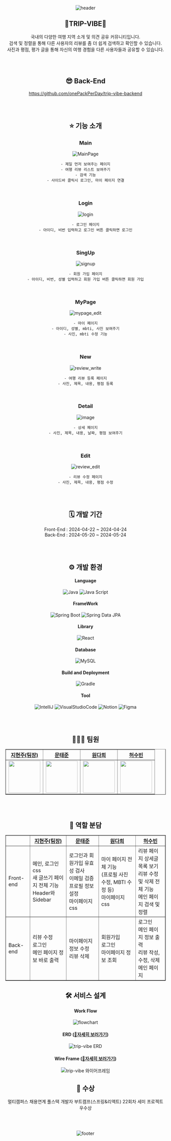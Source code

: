 <div align="center">

![header](https://capsule-render.vercel.app/api?type=waving&color=gradient&height=300&section=header&text=TRIP%20VIBE&fontSize=90)

  ## 🧳TRIP-VIBE🧳
  국내의 다양한 여행 지역 소개 및 의견 공유 커뮤니티입니다.<br>
  검색 및 정렬을 통해 다른 사용자의 리뷰를 좀 더 쉽게 검색하고 확인할 수 있습니다.<br>
  사진과 평점, 평가 글을 통해 자신의 여행 경험을 다른 사용자들과 공유할 수 있습니다.<br>

  <br>
  <br>

  ## 😎 Back-End
  https://github.com/onePackPerDay/trip-vibe-backend

  <br>
  <br>

  ## ⭐ 기능 소개
  ### Main
  ![MainPage](https://github.com/heo5620/trip-vibe/assets/135632902/ac0a2d8e-cc21-4d95-bf4f-884ac5df11e1)<br>

    - 제일 먼저 보여주는 페이지
    - 여행 리뷰 리스트 보여주기
    - 검색 기능
    - 사이드바 클릭시 로그인, 마이 페이지 연결

  <br>

  ### Login
  ![login](https://github.com/heo5620/trip-vibe/assets/167669944/d46d51fe-53d5-41c4-887c-60f7531ceaca)

    - 로그인 페이지
    - 아이디, 비번 입력하고 로그인 버튼 클릭하면 로그인

  <br>

  ### SingUp
  ![signup](https://github.com/heo5620/trip-vibe/assets/167669944/83c41fc3-0710-4b07-8712-14c5f5ae8fd5)

    - 회원 가입 페이지
    - 아이디, 비번, 성별 입력하고 회원 가입 버튼 클릭하면 회원 가입

  <br>

  ### MyPage
  ![mypage_edit](https://github.com/heo5620/trip-vibe/assets/167669944/7ee23c00-b73e-4e14-8d8f-b9e578578dfe)

    - 마이 페이지
    - 아이디, 성별, mbti, 사진 보여주기
    - 사진, mbti 수정 기능

  <br>

  ### New
  ![review_write](https://github.com/heo5620/trip-vibe/assets/167669944/dc44613f-3dab-417d-987f-34e28be33096)

    - 여행 리뷰 등록 페이지
    - 사진, 제목, 내용, 평점 등록

  <br>

  ### Detail
  ![image](https://github.com/heo5620/trip-vibe/assets/167669944/c2f6c80e-6665-40de-abeb-a137e61433c2)

    - 상세 페이지
    - 사진, 제목, 내용, 날짜, 평점 보여주기

  <br>

  ### Edit
  ![review_edit](https://github.com/heo5620/trip-vibe/assets/167669944/d58b757b-eb94-42f4-9ef8-8a5f0a7f4ec6)

    - 리뷰 수정 페이지
    - 사진, 제목, 내용, 평점 수정

  <br>
  <br>

  ## 🗓️ 개발 기간
  Front-End : 2024-04-22 ~ 2024-04-24 <br>
  Back-End : 2024-05-20 ~ 2024-05-24 <br>

  <br>
  <br>

  ## ⚙️ 개발 환경
  #### Language
  ![Java](https://img.shields.io/badge/Java-007396.svg?style=for-the-badge&logo=java&logoColor=white)
  ![Java Script](https://img.shields.io/badge/JavaScript-F7DF1E.svg?style=for-the-badge&logo=javascript&logoColor=black)
  #### FrameWork
  ![Spring Boot](https://img.shields.io/badge/Spring%20Boot-6DB33F.svg?&style=for-the-badge&logo=SpringBoot&logoColor=white) 
  ![Spring Data JPA](https://img.shields.io/badge/Spring%20Data%20JPA-6DB33F.svg?style=for-the-badge&logo=spring&logoColor=white)
  #### Library
  ![React](https://img.shields.io/badge/react-3178C6.svg?&style=for-the-badge&logo=react&logoColor=white)
  #### Database
  ![MySQL](https://img.shields.io/badge/MySQL-4479A1.svg?style=for-the-badge&logo=mysql&logoColor=white)
  #### Build and Deployment
  ![Gradle](https://img.shields.io/badge/Gradle-02303A.svg?style=for-the-badge&logo=gradle&logoColor=white)
  #### Tool
  ![IntelliJ](https://img.shields.io/badge/IntelliJ%20IDEA-003D54.svg?style=for-the-badge&logo=intellijidea&logoColor=white)
  ![VisualStudioCode](https://img.shields.io/badge/VS%20Code-007ACC.svg?style=for-the-badge&logo=visual-studio-code&logoColor=white)
  ![Notion](https://img.shields.io/badge/Notion-000000.svg?style=for-the-badge&logo=notion&logoColor=white)
  ![Figma](https://img.shields.io/badge/Figma-AB0D6D.svg?style=for-the-badge&logo=figma&logoColor=white)
  
  <br>
  <br>

  ## 👩🏻‍💻 팀원
  <table border="1" class="table">
    <thead>
      <tr>
        <th scope="col" style="text-align: center;"><a href="https://github.com/jihyunjoo2023">지현주(팀장)</a></th>
        <th scope="col" style="text-align: center;"><a href="https://github.com/onePackPerDay">문태준</a></th>
        <th scope="col" style="text-align: center;"><a href="https://github.com/daaaaaahee">원다희</a></th>
        <th scope="col" style="text-align: center;"><a href="https://github.com/heo5620">허수빈</a></th>
      </tr>
    </thead>
    <tbody>
      <tr>
        <td style="text-align: center;"><img src="https://avatars.githubusercontent.com/u/135632902?v=4" width="100px" height="100px"></td>
        <td style="text-align: center;"><img src="https://avatars.githubusercontent.com/u/167669944?v=4" width="100px" height="100px"></td>
        <td style="text-align: center;"><img src="https://avatars.githubusercontent.com/u/167724195?v=4" width="100px" height="100px"></td>
        <td style="text-align: center;"><img src="https://avatars.githubusercontent.com/u/83348413?v=4" width="100px" height="100px"></td>
      </tr>
    </tbody>
  </table>

  <br>
  <br>

  ## 📖 역할 분담
  <table border="1">
    <thead>
      <tr>
        <th></th>
        <th scope="col" style="text-align: center;"><a href="https://github.com/jihyunjoo2023">지현주(팀장)</a></th>
        <th scope="col" style="text-align: center;"><a href="https://github.com/onePackPerDay">문태준</a></th>
        <th scope="col" style="text-align: center;"><a href="https://github.com/daaaaaahee">원다희</a></th>
        <th scope="col" style="text-align: center;"><a href="https://github.com/heo5620">허수빈</a></th>
      </tr>
    </thead>
    <tbody>
      <tr>
        <td>Front-end</td>
        <td> 
          메인, 로그인 css<br>
          새 글쓰기 페이지 전체 기능<br>
          Header와 Sidebar<br>
        </td>
        <td>
          로그인과 회원가입 유효성 검사<br>
          이메일 검증<br>
          프로필 정보 설정<br>
          마이페이지 css<br>
        </td>
        <td>
          마이 페이지 전체 기능<br>(프로필 사진 수정, MBTI 수정 등)<br>
          마이페이지 css<br>
        </td>
        <td>
          리뷰 페이지 상세글 목록 보기<br>
          리뷰 수정 및 삭제 전체 기능<br>
          메인 페이지 검색 및 정렬<br>
        </td>
      </tr>
      <tr>
        <td>Back-end</td>
        <td>
          리뷰 수정<br>
          로그인<br>
          메인 페이지 정보 바로 출력<br>
        </td>
        <td>
          마이페이지 정보 수정<br>
          리뷰 삭제<br>
        </td>
        <td>
          회원가입<br>
          로그인<br>
          마이페이지 정보 조회<br>
        </td>
        <td>
          로그인<br>
          메인 페이지 정보 출력<br>
          리뷰 작성, 수정, 삭제<br>
          메인 페이지<br>
        </td>
      </tr>
    </tbody>
  </table>

  ## 🛠️ 서비스 설계
  #### Work Flow
  ![flowchart](https://github.com/heo5620/trip-vibe/assets/167669944/8afb98fd-ff74-4369-b664-473a904f3104)
  #### ERD (<a href="https://www.erdcloud.com/d/MgHDp6fWGnARD5Qya" target="_blank">🔗자세히 보러가기</a>)
  ![trip-vibe ERD](https://github.com/user-attachments/assets/7aba9df0-ed23-4829-a952-7ee12d3a4fd5)
  #### Wire Frame (<a href="https://www.figma.com/design/8L9WWbjB8Y72yR3zmyDQZi/Untitled?node-id=0-1&t=xiR7mpZ5Xc1qJIrW-0" target="_blank">🔗자세히 보러가기</a>)
  ![trip-vibe 와이어프레임](https://github.com/user-attachments/assets/d3bc1564-d7a8-46cb-921a-87cb852c1184)



  ## 🥳 수상
  멀티캠퍼스 채용연계 풀스택 개발자 부트캠프(스프링&리액트) 22회차 세미 프로젝트 우수상 <br>

  <br>
  <br>
  
 ![footer](https://capsule-render.vercel.app/api?type=waving&color=gradient&height=300&section=footer)
</div>
